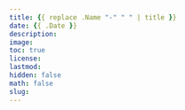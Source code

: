 ```yaml
---
title: {{ replace .Name "-" " " | title }}
date: {{ .Date }}
description: 
image: 
toc: true
license:
lastmod: 
hidden: false
math: false
slug: 
---
```



